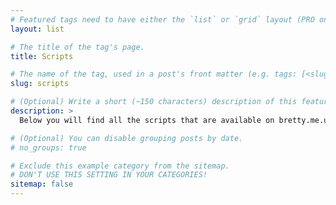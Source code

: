 ```yaml
---
# Featured tags need to have either the `list` or `grid` layout (PRO only).
layout: list

# The title of the tag's page.
title: Scripts

# The name of the tag, used in a post's front matter (e.g. tags: [<slug>]).
slug: scripts

# (Optional) Write a short (~150 characters) description of this featured tag.
description: >
  Below you will find all the scripts that are available on bretty.me.uk - Please note that these are to be used with caution and should be tested before implementing into a production environment.

# (Optional) You can disable grouping posts by date.
# no_groups: true

# Exclude this example category from the sitemap.
# DON'T USE THIS SETTING IN YOUR CATEGORIES!
sitemap: false
---
```


